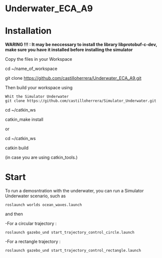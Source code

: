 # Underwater_ECA_A9
# Installation 

**WARING !!! : It may be neccessary to install the library libprotobuf-c-dev, make sure you have it installed before installing the simulator** 

Copy the files in your Workspace 

cd ~/name_of_workspace

git clone https://github.com/castilloherrera/Underwater_ECA_A9.git

Then build your workspace using 

    Whit the Simulator Underwater 
    git clone https://github.com/castilloherrera/Simulator_Underwater.git
     
cd ~/catkin_ws

catkin_make install

or

cd ~/catkin_ws

catkin build

(in case you are using catkin_tools.)


# Start

To run a demosntration with the underwater, you can run a Simulator Underwater scenario, such as

    roslaunch worlds ocean_waves.launch

and then 

 -For a circular trajectory :
 
    roslaunch gazebo_und start_trajectory_control_circle.launch
    
 -For a rectangle trajectory :

    roslaunch gazebo_und start_trajectory_control_rectangle.launch
